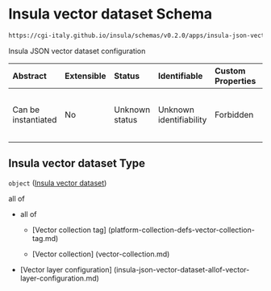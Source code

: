# Insula vector dataset Schema

```txt
https://cgi-italy.github.io/insula/schemas/v0.2.0/apps/insula-json-vector-dataset.schema.json
```

Insula JSON vector dataset configuration

| Abstract            | Extensible | Status         | Identifiable            | Custom Properties | Additional Properties | Access Restrictions | Defined In                                                                                                           |
| :------------------ | :--------- | :------------- | :---------------------- | :---------------- | :-------------------- | :------------------ | :------------------------------------------------------------------------------------------------------------------- |
| Can be instantiated | No         | Unknown status | Unknown identifiability | Forbidden         | Allowed               | none                | [insula-json-vector-dataset.schema.json] (schemas/apps/insula-json-vector-dataset.schema.json) |

## Insula vector dataset Type

`object` ([Insula vector dataset](insula-json-vector-dataset.md))

all of

* all of

  * [Vector collection tag] (platform-collection-defs-vector-collection-tag.md)

  * [Vector collection] (vector-collection.md)

* [Vector layer configuration] (insula-json-vector-dataset-allof-vector-layer-configuration.md)
